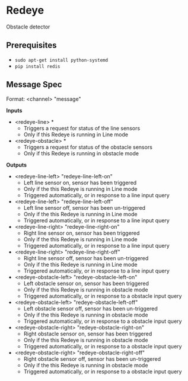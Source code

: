 # Redeye

Obstacle detector

## Prerequisites

- `sudo apt-get install python-systemd`
- `pip install redis`

## Message Spec

Format: \<channel> "message"

**Inputs**

* \<redeye-line> *
  * Triggers a request for status of the line sensors
  * Only if this Redeye is running in Line mode
* \<redeye-obstacle> *
  * Triggers a request for status of the obstacle sensors
  * Only if this Redeye is running in obstacle mode

**Outputs**

* \<redeye-line-left> "redeye-line-left-on"
  * Left line sensor on, sensor has been triggered
  * Only if the this Redeye is running in Line mode
  * Triggered automatically, or in response to a line input query
* \<redeye-line-left> "redeye-line-left-off"
  * Left line sensor off, sensor has been un-triggered
  * Only if the this Redeye is running in Line mode
  * Triggered automatically, or in response to a line input query
* \<redeye-line-right> "redeye-line-right-on"
  * Right line sensor on, sensor has been triggered
  * Only if the this Redeye is running in Line mode
  * Triggered automatically, or in response to a line input query
* \<redeye-line-right> "redeye-line-right-off"
  * Right line sensor off, sensor has been un-triggered 
  * Only if the this Redeye is running in Line mode
  * Triggered automatically, or in response to a line input query
* \<redeye-obstacle-left> "redeye-obstacle-left-on"
  * Left obstacle sensor on, sensor has been triggered
  * Only if the this Redeye is running in obstacle mode
  * Triggered automatically, or in response to a obstacle input query
* \<redeye-obstacle-left> "redeye-obstacle-left-off"
  * Left obstacle sensor off, sensor has been un-triggered
  * Only if the this Redeye is running in obstacle mode
  * Triggered automatically, or in response to a obstacle input query
* \<redeye-obstacle-right> "redeye-obstacle-right-on"
  * Right obstacle sensor on, sensor has been triggered
  * Only if the this Redeye is running in obstacle mode
  * Triggered automatically, or in response to a obstacle input query
* \<redeye-obstacle-right> "redeye-obstacle-right-off"
  * Right obstacle sensor off, sensor has been un-triggered 
  * Only if the this Redeye is running in obstacle mode
  * Triggered automatically, or in response to a obstacle input query